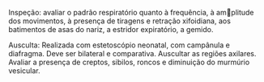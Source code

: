 Inspeção: avaliar o padrão respiratório quanto à frequência, à amplitude dos movimentos, à presença de tiragens e retração xifoidiana, aos batimentos de asas do nariz, a estridor expiratório, a gemido.

Ausculta: Realizada com estetoscópio neonatal, com campânula e diafragma. Deve ser bilateral e comparativa. Auscultar as regiões axilares. Avaliar a presença de creptos, sibilos, roncos e diminuição do murmúrio vesicular.